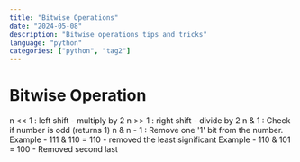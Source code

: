 ```yaml
---
title: "Bitwise Operations"
date: "2024-05-08"
description: "Bitwise operations tips and tricks"
language: "python"
categories: ["python", "tag2"]
---
```


# Bitwise Operation
n << 1 : left shift - multiply by 2
n >> 1 : right shift - divide by 2
n & 1 : Check if number is odd (returns 1)
n & n - 1 : Remove one '1' bit from the number.
Example - 111 & 110 = 110 - removed the least significant
Example - 110 & 101 = 100 - Removed second last